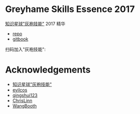 # Greyhame Skills Essence 2017

[知识星球"灰袍技能"](https://wx.xiaomiquan.com/dweb/#/index/481818518558) 2017 精华

+ [repo](https://github.com/ChrisLinn/greyhame-2017)
+ [gitbook]()


扫码加入"灰袍技能":




# Acknowledgements
+ [知识星球"灰袍技能"](https://wx.xiaomiquan.com/dweb/#/index/481818518558)
+ [evilcos](https://github.com/evilcos)
+ [qingshui123](https://github.com/qingshui123)
+ [ChrisLinn](https://github.com/ChrisLinn)
+ [WangBooth](https://github.com/wangbooth)
